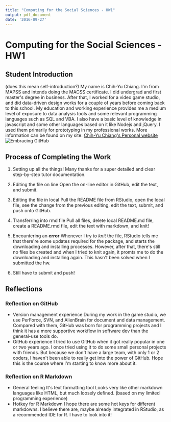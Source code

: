 ```yaml
---
title: "Computing for the Social Sciences - HW1"
output: pdf_document
date: '2016-09-27'
---
```


# Computing for the Social Sciences - HW1

## Student Introduction
(does this mean self-introduction?)
My name is Chih-Yu Chiang. I'm from MAPSS and intends doing the MACSS certificate. I did undergrad and first master's degree in business. After that, I worked for a video game studio, and did data-driven design works for a couple of years before coming back to this school. My education and working experience provides me a medium level of exposure to data analysis tools and some relevant programming languages such as SQL and VBA. I also have a basic level of knowledge in javascript and some other languages based on it like Nodejs and jQuery. I used them primarily for prototyping in my professional works. More information can be found on my site:
[Chih-Yu Chiang's Personal website](http://www.chihyuchiang.info)
![Embracing GitHub](https://assets-cdn.github.com/images/modules/site/universe-logo.png)


## Process of Completing the Work
1. Setting up all the things!
Many thanks for a super detailed and clear step-by-step tutor documentation.

1. Editing the file on line
Open the on-line editor in GitHub, edit the text, and submit.

1. Editing the file in local
Pull the README file from RStudio, open the local file, see the change from the previous editing, edit the text, submit, and push onto GitHub.

1. Transferring into rmd file
Pull all files, delete local README.md file, create a README.rmd file, edit the text with markdown, and knit!

1. Encountering an **error**
Whenever I try to *knit* the file, RStudio tells me that there're some updates required for the package, and starts the downloading and installing processes. However, after that, there's still no files be created and when I tried to knit again, it promts me to do the downloading and installing again.
This hasn't been solved when I submitted the hw.

1. Still have to submit and push!


## Reflections
### Reflection on GitHub
* Version management experience
During my work in the game studio, we use PerForce, SVN, and AlienBrain for document and data management. Compared with them, GitHub was born for programming projects and I think it has a more supportive workflow in software dev than the general-use tools do.
* GitHub experience
I tried to use GitHub when it got really popular in one or two years ago. I once tried using it to do some small personal projects with friends. But because we don't have a large team, with only 1 or 2 coders, I haven't been able to really get into the power of GitHub. Hope this is the course where I'm starting to know more about it.

### Reflection on R Markdown
* General feeling
It's text formatting tool Looks very like other markdown languages like HTML, but much loosely defined. (based on my limited programming experience)
* Hotkey for R Markdown
I hope there are some hot keys for different markdowns. I believe there are, maybe already integrated in RStudio, as a recommended IDE for R. I have to look into it!